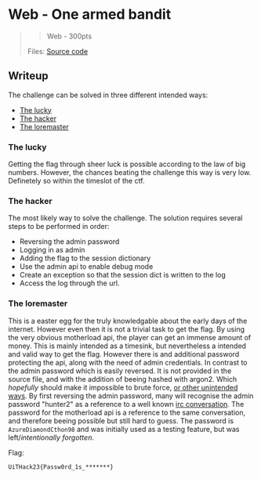 # Web - One armed bandit

> > Web - 300pts
>
>
> Files: [Source code](../src/app.py)
>

## Writeup

The challenge can be solved in three different intended ways:

- [The lucky](#the-lucky)
- [The hacker](#the-hacker)
- [The loremaster](#the-loremaster)

### The lucky

Getting the flag through sheer luck is possible according to the law of big numbers. However, the chances beating the challenge this way is very low. Definetely so within the timeslot of the ctf.

### The hacker

The most likely way to solve the challenge. The solution requires several steps to be performed in order:

- Reversing the admin password
- Logging in as admin
- Adding the flag to the session dictionary
- Use the admin api to enable debug mode
- Create an exception so that the session dict is written to the log
- Access the log through the url.

### The loremaster

This is a easter egg for the truly knowledgable about the early days of the internet. However even then it is not a trivial task to get the flag. By using the very obvious motherload api, the player can get an immense amount of money. This is mainly intended as a timesink, but nevertheless a intended and valid way to get the flag.
However there is and additional password protecting the api, along with the need of admin credentials. In contrast to the admin password which is easily reversed. It is not provided in the source file, and with the addition of beeing hashed with argon2. Which *hopefully* should make it impossible to brute force, [or other unintended ways](https://xkcd.com/538/).
By first reversing the admin password, many will recognise the admin password "hunter2" as a reference to a well known [irc conversation](https://knowyourmeme.com/memes/hunter2).
The password for the motherload api is a reference to the same conversation, and therefore beeing possible but still hard to guess. The password is `AzureDiamondCthon98` and was initially used as a testing feature, but was left/*intentionally forgotten*.

Flag:

```txt
UiTHack23{Passw0rd_1s_*******}
```
